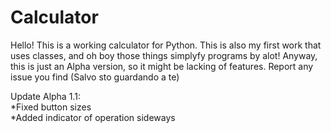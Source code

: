 # Calculator
Hello!
This is a working calculator for Python. This is also my first work that uses classes, and oh boy those things simplyfy programs by alot!
Anyway, this is just an Alpha version, so it might be lacking of features.
Report any issue you find (Salvo sto guardando a te)

Update Alpha 1.1: <br>
 *Fixed button sizes <br>
 *Added indicator of operation sideways
